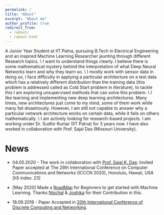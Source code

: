 ```yaml
---
permalink: /
title: "About"
excerpt: "About me"
author_profile: true
redirect_from: 
  - /about/
  - /about.html
---
```


A Junior Year Student at IIT Patna, pursuing B.Tech in Electrical Engineering and an inspired Machine Learning Researcher jaunting through different Research topics. \\
I want to understand things clearly. I believe there is some mathematical mystery behind the interpretation of what Deep Neural Networks learn and why they learn so. \\ 
I mostly work with sensor data in doing so, I face difficulty in applying a particular architecture on a test data which has a relatively different distribution than the training data (this problem is addressed called as Cold Start problem in literature), to tackle this I am exploring unsupervised methods that can solve this problem. \\
I like learning and implementing new deep learning architectures. Many times, new architectures just come to my mind, some of them work while many fail disastrously. However, I am still not capable to answer why a particular network architecture works on certain data, while it fails on others mathematically. \\
I am actively looking for research-based projects.  I am working under Dr. Sudhir Kumar (IIT Patna) for 3 years now. I have also worked in collaboration with Prof. Sajal Das (Missouri University).


News
======

* 04.05.2020 - The work in collaboration with [Prof. Sajal K. Das](https://sites.google.com/a/mst.edu/sdas/): Invited Paper accepted at The 29th International Conference on Computer Communications and Networks (ICCCN 2020), Honolulu, Hawaii, USA [h5 index: 23]

* [May 2020] Made a [RoadMap](https://piyushtiwary31.gitbook.io/ml-roadmap/) for Beginners to get started with Machine Learning. Thanks [Nischal](https://github.com/Nish-19) & [Joshika](https://github.com/joshika1087) for their Contribution in this. 

* 18.09.2018 - Paper Accepted in [20th International Conference of Discrete Computing and Networking](https://events.csa.iisc.ac.in/icdcn2019/index.htm).

